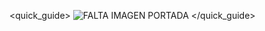 <quick_guide>
![FALTA IMAGEN PORTADA](http://static.energysistem.com/images/manuals/39986/5388b4b13b837.jpg)
</quick_guide>

